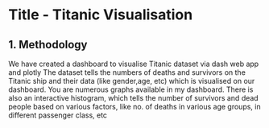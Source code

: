 # Title - Titanic Visualisation

## 1. Methodology


We have created a dashboard to visualise Titanic dataset via dash web app and plotly
The dataset tells the numbers of deaths and survivors on the Titanic ship and their data (like gender,age, etc) which is visualised on our dashboard. 
You are numerous graphs available in my dashboard. There is also an interactive histogram, which tells the number of survivors and dead people based on various factors, like no. of deaths in various age groups, in different passenger class, etc
